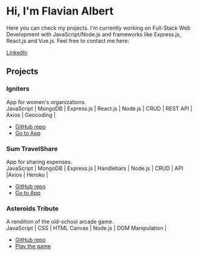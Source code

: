 
# Hi, I'm Flavian Albert

Here you can check my projects. I'm currently working on Full-Stack Web Development with JavaScript/Node.js and frameworks like Express.js, React.js and Vue.js. Feel free to contact me here:

[LinkedIn](https://www.linkedin.com/in/flavian-mihai-albert/)

## Projects

### Igniters
App for women's organizations.
</br> 
JavaScript | MongoDB | Express.js | React.js | Node.js | CRUD | REST API | Axios | Geocoding |
- [GitHub repo](https://github.com/monikageiger/igniters)
- [Go to App](https://globtrotters-igniters.herokuapp.com)

### Sum TravelShare
App for sharing expenses.
</br> 
JavaScript | MongoDB | Express.js | Handlebars | Node.js | CRUD | API |Axios | Heroku |
- [GitHub repo](https://github.com/OsvaldoPicazo/TravelShare)
- [Go to App](https://sumtravelshare.herokuapp.com)

### Asteroids Tribute
A rendition of the old-school arcade game.
</br> 
JavaScript | CSS | HTML Canvas | Node.js | DOM Manipulation |
- [GitHub repo](https://github.com/OsvaldoPicazo/asteroids-game)
- [Play the game](https://osvaldopicazo.github.io/asteroids-game/)







<!--
**Hribu/Hribu** is a ✨ _special_ ✨ repository because its `README.md` (this file) appears on your GitHub profile.

Here are some ideas to get you started:

- 🔭 I’m currently working on ...
- 🌱 I’m currently learning ...
- 👯 I’m looking to collaborate on ...
- 🤔 I’m looking for help with ...
- 💬 Ask me about ...
- 📫 How to reach me: ...
- 😄 Pronouns: ...
- ⚡ Fun fact: ...
-->
